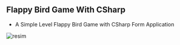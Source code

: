 ## Flappy Bird Game With CSharp

- A Simple Level Flappy Bird Game with CSharp Form Application

![resim](https://user-images.githubusercontent.com/36954450/107927514-2b711a00-6f88-11eb-9257-2a6ee9fc58e8.jpg)
 

